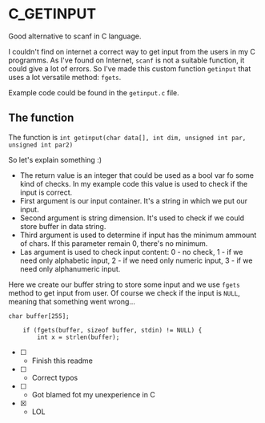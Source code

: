 # C_GETINPUT

Good alternative to scanf in C language.

I couldn't find on internet a correct way to get input from the users in my C programms. As I've found on Internet, `scanf` is not a suitable function, it could give a lot of errors. So I've made this custom function `getinput` that uses a lot versatile method: `fgets`.

Example code could be found in the `getinput.c` file.


The function
--
The function is `int getinput(char data[], int dim, unsigned int par, unsigned int par2)`

So let's explain something :)

- The return value is an integer that could be used as a bool var fo some kind of checks. In my example code this value is used to check if the input is correct.
- First argument is our input container. It's a string in which we put our input.
- Second argument is string dimension. It's used to check if we could store buffer in data string.
- Third argument is used to determine if input has the minimum ammount of chars. If this parameter remain 0, there's no minimum.
- Las argument is used to check input content: 0 - no check, 1 - if we need only alphabetic input, 2 - if we need only numeric input, 3 - if we need only alphanumeric input.

Here we create our buffer string to store some input and we use `fgets` method to get input from user. Of course we check if the input is `NULL`, meaning that something went wrong...
```
char buffer[255];

	if (fgets(buffer, sizeof buffer, stdin) != NULL) {
		int x = strlen(buffer);
```
- [ ] - Finish this readme
- [ ] - Correct typos
- [ ] - Got blamed fot my unexperience in C
- [x] - LOL
